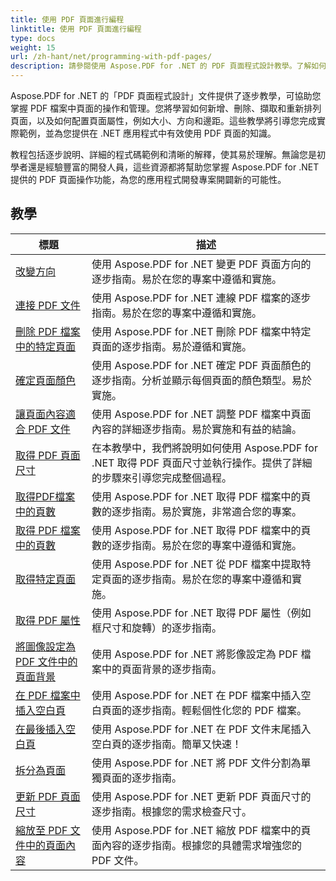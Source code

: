 ```yaml
---
title: 使用 PDF 頁面進行編程
linktitle: 使用 PDF 頁面進行編程
type: docs
weight: 15
url: /zh-hant/net/programming-with-pdf-pages/
description: 請參閱使用 Aspose.PDF for .NET 的 PDF 頁面程式設計教學。了解如何操作和自訂 PDF 文件的頁面。
---
```

Aspose.PDF for .NET 的「PDF 頁面程式設計」文件提供了逐步教學，可協助您掌握 PDF 檔案中頁面的操作和管理。您將學習如何新增、刪除、擷取和重新排列頁面，以及如何配置頁面屬性，例如大小、方向和邊距。這些教學將引導您完成實際範例，並為您提供在 .NET 應用程式中有效使用 PDF 頁面的知識。

教程包括逐步說明、詳細的程式碼範例和清晰的解釋，使其易於理解。無論您是初學者還是經驗豐富的開發人員，這些資源都將幫助您掌握 Aspose.PDF for .NET 提供的 PDF 頁面操作功能，為您的應用程式開發專案開闢新的可能性。

## 教學
| 標題 | 描述 |
| --- | --- | 
| [改變方向](./change-orientation/) | 使用 Aspose.PDF for .NET 變更 PDF 頁面方向的逐步指南。易於在您的專案中遵循和實施。 |  
| [連接 PDF 文件](./concatenate-pdf-files/) | 使用 Aspose.PDF for .NET 連線 PDF 檔案的逐步指南。易於在您的專案中遵循和實施。 |  
| [刪除 PDF 檔案中的特定頁面](./delete-particular-page/) | 使用 Aspose.PDF for .NET 刪除 PDF 檔案中特定頁面的逐步指南。易於遵循和實施。 |  
| [確定頁面顏色](./determine-page-color/) | 使用 Aspose.PDF for .NET 確定 PDF 頁面顏色的逐步指南。分析並顯示每個頁面的顏色類型。易於實施。 |  
| [讓頁面內容適合 PDF 文件](./fit-page-contents/) | 使用 Aspose.PDF for .NET 調整 PDF 檔案中頁面內容的詳細逐步指南。易於實施和有益的結論。 |  
| [取得 PDF 頁面尺寸](./get-dimensions/) | 在本教學中，我們將說明如何使用 Aspose.PDF for .NET 取得 PDF 頁面尺寸並執行操作。提供了詳細的步驟來引導您完成整個過程。 |  
| [取得PDF檔案中的頁數](./get-number-of-pages/) | 使用 Aspose.PDF for .NET 取得 PDF 檔案中的頁數的逐步指南。易於實施，非常適合您的專案。 |  
| [取得 PDF 檔案中的頁數](./get-page-count/) | 使用 Aspose.PDF for .NET 取得 PDF 檔案中的頁數的逐步指南。易於在您的專案中遵循和實施。 |  
| [取得特定頁面](./get-particular-page/) | 使用 Aspose.PDF for .NET 從 PDF 檔案中提取特定頁面的逐步指南。易於在您的專案中遵循和實施。 |  
| [取得 PDF 屬性](./get-properties/) | 使用 Aspose.PDF for .NET 取得 PDF 屬性（例如框尺寸和旋轉）的逐步指南。 |  
| [將圖像設定為 PDF 文件中的頁面背景](./image-as-background/) | 使用 Aspose.PDF for .NET 將影像設定為 PDF 檔案中的頁面背景的逐步指南。 |  
| [在 PDF 檔案中插入空白頁](./insert-empty-page/) | 使用 Aspose.PDF for .NET 在 PDF 檔案中插入空白頁面的逐步指南。輕鬆個性化您的 PDF 檔案。 |  
| [在最後插入空白頁](./insert-empty-page-at-end/) | 使用 Aspose.PDF for .NET 在 PDF 文件末尾插入空白頁的逐步指南。簡單又快速！ |  
| [拆分為頁面](./split-to-pages/) | 使用 Aspose.PDF for .NET 將 PDF 文件分割為單獨頁面的逐步指南。 |  
| [更新 PDF 頁面尺寸](./update-dimensions/) | 使用 Aspose.PDF for .NET 更新 PDF 頁面尺寸的逐步指南。根據您的需求檢查尺寸。 |  
| [縮放至 PDF 文件中的頁面內容](./zoom-to-page-contents/) | 使用 Aspose.PDF for .NET 縮放 PDF 檔案中的頁面內容的逐步指南。根據您的具體需求增強您的 PDF 文件。 |  